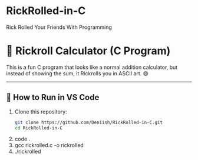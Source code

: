 # RickRolled-in-C
Rick Rolled Your Friends With Programming
# 🎵 Rickroll Calculator (C Program)

This is a fun C program that looks like a normal addition calculator,
but instead of showing the sum, it Rickrolls you in ASCII art. 😅

---

## 🚀 How to Run in VS Code

1. Clone this repository:
   ```bash
   git clone https://github.com/Deniish/RickRolled-in-C.git
   cd RickRolled-in-C
2. code .
3. gcc rickrolled.c -o rickrolled
4. ./rickrolled
